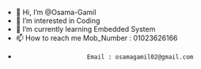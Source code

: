 - 👋 Hi, I’m @Osama-Gamil
- 👀 I’m interested in Coding
- 🌱 I’m currently learning Embedded System 
- 📫 How to reach me Mob_Number : 01023626166 
-                         Email : osamagamil02@gmail.com

<!---
Osama-Gamil/Osama-Gamil is a ✨ special ✨ repository because its `README.md` (this file) appears on your GitHub profile.
You can click the Preview link to take a look at your changes.
--->
